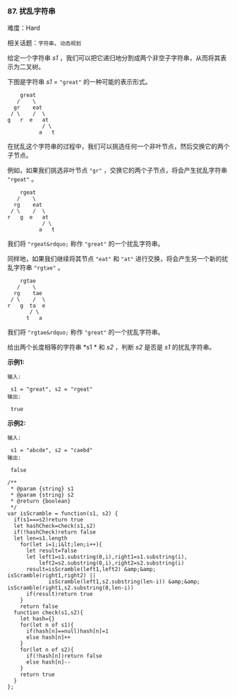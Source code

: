 ### 87. 扰乱字符串

难度：Hard

相关话题：`字符串`、`动态规划`

给定一个字符串 *s1* ，我们可以把它递归地分割成两个非空子字符串，从而将其表示为二叉树。



下图是字符串 *s1* = `"great"` 的一种可能的表示形式。





```
    great
   /    \
  gr    eat
 / \    /  \
g   r  e   at
           / \
          a   t

```

在扰乱这个字符串的过程中，我们可以挑选任何一个非叶节点，然后交换它的两个子节点。



例如，如果我们挑选非叶节点 `"gr"` ，交换它的两个子节点，将会产生扰乱字符串 `"rgeat"` 。





```
    rgeat
   /    \
  rg    eat
 / \    /  \
r   g  e   at
           / \
          a   t

```

我们将 `"rgeat&rdquo;` 称作 `"great"` 的一个扰乱字符串。



同样地，如果我们继续将其节点 `"eat"` 和 `"at"` 进行交换，将会产生另一个新的扰乱字符串 `"rgtae"` 。





```
    rgtae
   /    \
  rg    tae
 / \    /  \
r   g  ta  e
       / \
      t   a

```

我们将 `"rgtae&rdquo;` 称作 `"great"` 的一个扰乱字符串。



给出两个长度相等的字符串  *s1 * 和 *s2* ，判断 *s2* 是否是 *s1* 的扰乱字符串。



 **示例1:** 





```
输入:

 s1 = "great", s2 = "rgeat"
输出:

 true

```

 **示例2:** 





```
输入:

 s1 = "abcde", s2 = "caebd"
输出:

 false
```


```
/**
 * @param {string} s1
 * @param {string} s2
 * @return {boolean}
 */
var isScramble = function(s1, s2) {
  if(s1===s2)return true
  let hashCheck=check(s1,s2)
  if(!hashCheck)return false
  let len=s1.length
    for(let i=1;i&lt;len;i++){
      let result=false
      let left1=s1.substring(0,i),right1=s1.substring(i),
          left2=s2.substring(0,i),right2=s2.substring(i)
      result=isScramble(left1,left2) &amp;&amp; isScramble(right1,right2) || 
             isScramble(left1,s2.substring(len-i)) &amp;&amp; isScramble(right1,s2.substring(0,len-i))
      if(result)return true
    }
    return false
  function check(s1,s2){
    let hash={}
    for(let n of s1){
      if(hash[n]==null)hash[n]=1
      else hash[n]++
    }
    for(let n of s2){
      if(!hash[n])return false
      else hash[n]--
    }
    return true
  }
};



```

